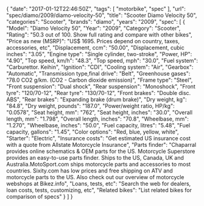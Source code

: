 {
    "date": "2017-01-12T22:46:50Z",
    "tags": [
        "motorbike",
        "spec"
    ],
    "url": "spec\/diamo\/2009\/diamo-velocity-50",
    "title": "Scooter Diamo Velocity 50",
    "categories": "Scooter",
    "brands": "diamo",
    "years": "2009",
    "spec": [
        {
            "Model": "Diamo Velocity 50",
            "Year": "2009",
            "Category": "Scooter",
            "Rating": "50.3 out of 100. Show full rating and compare with other bikes",
            "Price as new (MSRP)": "US$ 1695.   Prices depend on country, taxes, accessories, etc",
            "Displacement, ccm": "50.00",
            "Displacement, cubic inches": "3.05",
            "Engine type": "Single cylinder, two-stroke",
            "Power, HP": "4.90",
            "Top speed, km\/h": "48.3",
            "Top speed, mph": "30.0",
            "Fuel system": "Carburettor. Keihin",
            "Ignition": "CDI",
            "Cooling system": "Air",
            "Gearbox": "Automatic",
            "Transmission type,final drive": "Belt",
            "Greenhouse gases": "78.0 CO2 g\/km. (CO2 - Carbon dioxide emission)",
            "Frame type": "Steel",
            "Front suspension": "Dual shock",
            "Rear suspension": "Monoshock",
            "Front tyre": "120\/70-12",
            "Rear tyre": "130\/70-12",
            "Front brakes": "Double disc. ABS",
            "Rear brakes": "Expanding brake (drum brake)",
            "Dry weight, kg": "84.8",
            "Dry weight, pounds": "187.0",
            "Power\/weight ratio, HP\/kg": "0.0578",
            "Seat height, mm": "762",
            "Seat height, inches": "30.0",
            "Overall length, mm": "1.798",
            "Overall length, inches": "70.8",
            "Wheelbase, mm": "1.270",
            "Wheelbase, inches": "50.0",
            "Fuel capacity, litres": "5.48",
            "Fuel capacity, gallons": "1.45",
            "Color options": "Red, blue, yellow, white",
            "Starter": "Electric",
            "Insurance costs": "Get estimated US insurance cost with a quote from Allstate Motorcycle Insurance",
            "Parts finder": "Chaparral provides online schematics & OEM parts for the US.   Motorcycle Superstore provides an easy-to-use parts finder. Ships to the US, Canada, UK and Australia.MotoSport.com ships motorcycle parts and accessories to most countries.    Sixity.com has low prices and free shipping on ATV and motorcycle parts to the US. Also check out our overview of motorcycle webshops at Bikez.info",
            "Loans, tests, etc": "Search the web for dealers, loan costs, tests, customizing, etc",
            "Related bikes": "List related bikes for comparison of specs"
        }
    ]
}